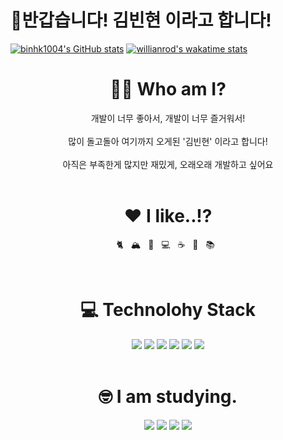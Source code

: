 # 🤟반갑습니다! 김빈현 이라고 합니다! 

[![binhk1004's GitHub stats](https://github-readme-stats.vercel.app/api?username=binhk1004)](https://github.com/binhk1004/github-readme-stats)
[![willianrod's wakatime stats](https://github-readme-stats.vercel.app/api/wakatime?username=binhk1004)](https://github.com/binhk1004/github-readme-stats)




<h1 align="center"> 🧑🏻 Who am I?</h1>
<p align="center">
  개발이 너무 좋아서, 개발이 너무 즐거워서! </br>
  <br> 많이 돌고돌아 여기까지 오게된 '김빈현' 이라고 합니다! </br>
  <br> 아직은 부족한게 많지만 재밌게, 오래오래 개발하고 싶어요 </br>
  <br>
</p>

<h1 align="center"> ❤️ I like..!?</h1>
  <p align="center">
    🐈&nbsp;&nbsp;
    🏔&nbsp;&nbsp;
    🌊&nbsp;&nbsp;
    💻&nbsp;&nbsp;
    ☕️&nbsp;&nbsp;
    🍺&nbsp;&nbsp;
    📚&nbsp;&nbsp;
  </p>
  <br>

<h1 align="center"> 💻 Technolohy Stack</h1>
<p align="center">
  <img src=https://img.shields.io/badge/Python-3776AB?style=flat-square&logo=&logoColor=white/>
  <img src=https://img.shields.io/badge/JavaScript-F7DF1E?style=flat-square&logo=&logoColor=white/>
  <img src=https://img.shields.io/badge/HTML5-E34F26?style=flat-square&logo=&logoColor=white/>
  <img src=https://img.shields.io/badge/CSS3-1572B6?style=flat-square&logo=&logoColor=white/>
  <img src=https://img.shields.io/badge/Git-F05032?style=flat-square&logo=&logoColor=white/>
  <img src=https://img.shields.io/badge/GitHub-181717?style=flat-square&logo=&logoColor=white/>
  <br></br>
 </p>
 
 <h1 align="center"> 🤓 I am studying.</h1>
 <p align="center">
    <img src=https://img.shields.io/badge/Go-00ADD8?style=flat-square&logo=&logoColor=white/>
    <img src=https://img.shields.io/badge/React-61DAFB?style=flat-square&logo=&logoColor=white/>
    <img src=https://img.shields.io/badge/MySQL-4479A1?style=flat-square&logo=&logoColor=white/>
    <img src=https://img.shields.io/badge/PHP-777BB4?style=flat-square&logo=&logoColor=white/>
    <br></br>
 </p>

